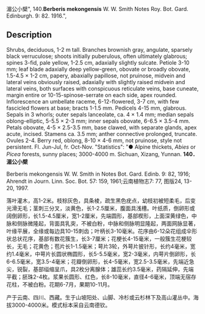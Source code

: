 湄公小檗",
140.**Berberis mekongensis** W. W. Smith Notes Roy. Bot. Gard. Edinburgh. 9: 82. 1916.",

## Description
Shrubs, deciduous, 1-2 m tall. Branches brownish gray, angulate, sparsely black verruculose; shoots initially puberulous, often ultimately glabrous; spines 3-fid, pale yellow, 1-2.5 cm, adaxially slightly sulcate. Petiole 3-10 mm; leaf blade adaxially deep yellow-green, obovate or broadly obovate, 1.5-4.5 × 1-2 cm, papery, abaxially papillose, not pruinose, midvein and lateral veins obviously raised, adaxially with slightly raised midvein and lateral veins, both surfaces with conspicuous reticulate veins, base cuneate, margin entire or 10-15-spinose-serrate on each side, apex rounded. Inflorescence an umbellate raceme, 6-12-flowered, 3-7 cm, with few fascicled flowers at base; bracts 1-1.5 mm. Pedicels 4-15 mm, glabrous. Sepals in 3 whorls; outer sepals lanceolate, ca. 4 × 1.4 mm; median sepals oblong-elliptic, 5-5.5 × 2-3 mm; inner sepals obovate, 6-6.5 × 3.5-4 mm. Petals obovate, 4-5 × 2.5-3.5 mm, base clawed, with separate glands, apex acute, incised. Stamens ca. 3.5 mm; anther connective prolonged, truncate. Ovules 2-4. Berry red, oblong, 8-10 × 4-6 mm, not pruinose, style not persistent. Fl. Jun-Jul, fr. Oct-Nov.
  "Statistics": "● Alpine thickets, *Abies* or *Picea* forests, sunny places; 3000-4000 m. Sichuan, Xizang, Yunnan.
**140．湄公小檗**

Berberis mekongensis W. W. Smith in Notes Bot. Gard. Edinb. 9: 82, 1916; Ahrendt in Journ. Linn. Soc. Bot. 57: 159, 1961;云南植物志7: 77, 图版24, 13-20, 1997.

落叶灌木，高1-2米。枝棕灰色，具条棱，疏生黑色疣点，幼枝初被短柔毛，后变光滑无毛；茎刺三分叉，淡黄色，长1-2.5厘米，腹面具浅槽。叶纸质，倒卵形或阔倒卵形，长1.5-4.5厘米，宽1-2厘米，先端圆形，基部楔形，上面深黄绿色，中脉和侧脉微隆起，背面具乳突，不被白粉，中脉和侧脉明显隆起，两面网脉显著，叶缘平展，全缘或每边具10-15刺齿；叶柄长3-10毫米。花序由6-12朵花组成伞形状总状花序，基部有数花簇生，长3-7厘米；花梗长4-15毫米，一般簇生花梗较长，无毛；花黄色；苞片长1-1.5毫米；萼片3轮，外萼片披针形，长约4毫米，宽约1.4毫米，中萼片长圆状椭圆形，长5-5.5毫米，宽2-3毫米，内萼片倒卵形，长6-6.5毫米，宽3.5-4毫米；花瓣倒卵形，长4-5毫米，宽2.5-3.5毫米，先端近急尖，锐裂，基部缢缩呈爪，具2枚分离腺体；雄蕊长约3.5毫米，药隔延伸，先端平截；胚珠2-4枚。浆果长圆形、红色，长8-10毫米，直径4-6毫米，顶端无宿存花柱，不被白粉。花期6-7月，果期10-11月。

产于云南、四川、西藏。生于山坡阳处、山脚、冷杉或云杉林下及高山灌丛中。海拔3000-4000米。模式标本采自云南德钦。
